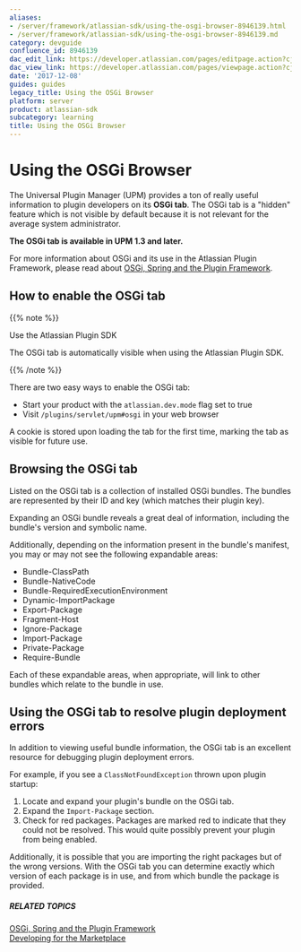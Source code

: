 ```yaml
---
aliases:
- /server/framework/atlassian-sdk/using-the-osgi-browser-8946139.html
- /server/framework/atlassian-sdk/using-the-osgi-browser-8946139.md
category: devguide
confluence_id: 8946139
dac_edit_link: https://developer.atlassian.com/pages/editpage.action?cjm=wozere&pageId=8946139
dac_view_link: https://developer.atlassian.com/pages/viewpage.action?cjm=wozere&pageId=8946139
date: '2017-12-08'
guides: guides
legacy_title: Using the OSGi Browser
platform: server
product: atlassian-sdk
subcategory: learning
title: Using the OSGi Browser
---
```

# Using the OSGi Browser

The Universal Plugin Manager (UPM) provides a ton of really useful information to plugin developers on its **OSGi tab**. The OSGi tab is a "hidden" feature which is not visible by default because it is not relevant for the average system administrator.

**The OSGi tab is available in UPM 1.3 and later.**

For more information about OSGi and its use in the Atlassian Plugin Framework, please read about <a href="/pages/createpage.action?spaceKey=PLUGINFRAMEWORK&amp;title=OSGi%2C+Spring+and+the+Plugin+Framework" class="createlink">OSGi, Spring and the Plugin Framework</a>.

## How to enable the OSGi tab

{{% note %}}

Use the Atlassian Plugin SDK

The OSGi tab is automatically visible when using the Atlassian Plugin SDK.

{{% /note %}}

There are two easy ways to enable the OSGi tab:

-   Start your product with the `atlassian.dev.mode` flag set to true
-   Visit `/plugins/servlet/upm#osgi` in your web browser

A cookie is stored upon loading the tab for the first time, marking the tab as visible for future use.

## Browsing the OSGi tab

Listed on the OSGi tab is a collection of installed OSGi bundles. The bundles are represented by their ID and key (which matches their plugin key).

Expanding an OSGi bundle reveals a great deal of information, including the bundle's version and symbolic name.

Additionally, depending on the information present in the bundle's manifest, you may or may not see the following expandable areas:

-   Bundle-ClassPath
-   Bundle-NativeCode
-   Bundle-RequiredExecutionEnvironment
-   Dynamic-ImportPackage
-   Export-Package
-   Fragment-Host
-   Ignore-Package
-   Import-Package
-   Private-Package
-   Require-Bundle

Each of these expandable areas, when appropriate, will link to other bundles which relate to the bundle in use.

## Using the OSGi tab to resolve plugin deployment errors

In addition to viewing useful bundle information, the OSGi tab is an excellent resource for debugging plugin deployment errors.

For example, if you see a `ClassNotFoundException` thrown upon plugin startup:

1.  Locate and expand your plugin's bundle on the OSGi tab.
2.  Expand the `Import-Package` section.
3.  Check for red packages. Packages are marked red to indicate that they could not be resolved. This would quite possibly prevent your plugin from being enabled.

Additionally, it is possible that you are importing the right packages but of the wrong versions. With the OSGi tab you can determine exactly which version of each package is in use, and from which bundle the package is provided.

##### RELATED TOPICS

<a href="/pages/createpage.action?spaceKey=PLUGINFRAMEWORK&amp;title=OSGi%2C+Spring+and+the+Plugin+Framework" class="createlink">OSGi, Spring and the Plugin Framework</a>  
[Developing for the Marketplace](https://developer.atlassian.com/display/MARKET/Developing+for+the+Marketplace)

























































































































































